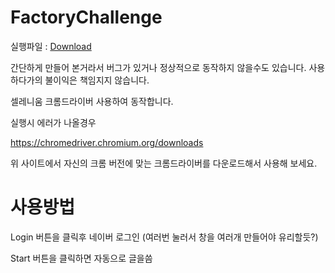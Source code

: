 # FactoryChallenge

실행파일 : [Download](https://github.com/jikjky/FactoryChallenge/raw/master/Release.zip)

간단하게 만들어 본거라서 버그가 있거나 정상적으로 동작하지 않을수도 있습니다.
사용하다가의 불이익은 책임지지 않습니다.


셀레니움 크롬드라이버 사용하여 동작합니다.

실행시 에러가 나올경우

https://chromedriver.chromium.org/downloads

위 사이트에서 자신의 크롬 버전에 맞는 크롬드라이버를 다운로드해서 사용해 보세요.

# 사용방법

Login 버튼을 클릭후 네이버 로그인 (여러번 눌러서 창을 여러개 만들어야 유리할듯?)

Start 버튼을 클릭하면 자동으로 글을씀
